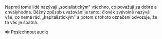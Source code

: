 
Naproti tomu lidé nazývají „socialistickým" všechno, co považují za dobré a chvályhodné. Běžný způsob uvažování je tento: člověk svévolně nazývá vše, co nemá rád, „kapitalistickým" a potom z tohoto označení odvozuje, že ta věc je špatná.

[🔊 Poslechnout audio](/data/7-paragraphs/audio/chapter_55/para_005-Naproti-tomu-lid-nazvaj-socialistickm-vechn.mp3)
